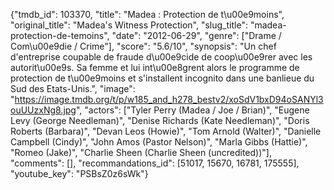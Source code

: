 {"tmdb_id": 103370, "title": "Madea : Protection de t\u00e9moins", "original_title": "Madea's Witness Protection", "slug_title": "madea-protection-de-temoins", "date": "2012-06-29", "genre": ["Drame / Com\u00e9die / Crime"], "score": "5.6/10", "synopsis": "Un chef d'entreprise coupable de fraude d\u00e9cide de coop\u00e9rer avec les autorit\u00e9s. Sa femme et lui int\u00e8grent alors le programme de protection de t\u00e9moins et s'installent incognito dans une banlieue du Sud des Etats-Unis.", "image": "https://image.tmdb.org/t/p/w185_and_h278_bestv2/xoSdV1bxD94oSANYl3ouUUzxNg8.jpg", "actors": ["Tyler Perry (Madea / Joe / Brian)", "Eugene Levy (George Needleman)", "Denise Richards (Kate Needleman)", "Doris Roberts (Barbara)", "Devan Leos (Howie)", "Tom Arnold (Walter)", "Danielle Campbell (Cindy)", "John Amos (Pastor Nelson)", "Marla Gibbs (Hattie)", "Romeo (Jake)", "Charlie Sheen (Charlie Sheen (uncredited))"], "comments": [], "recommandations_id": [51017, 15670, 16781, 175555], "youtube_key": "PSBsZ0z6sWk"}